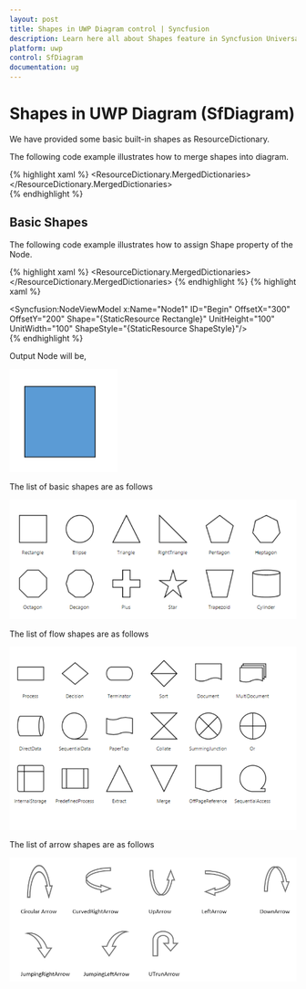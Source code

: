 ```yaml
---
layout: post
title: Shapes in UWP Diagram control | Syncfusion
description: Learn here all about Shapes feature in Syncfusion Universal Windows Platform (UWP) Diagram (SfDiagram) control and more.
platform: uwp
control: SfDiagram
documentation: ug
---
```


# Shapes in UWP Diagram (SfDiagram)

We have provided some basic built-in shapes as ResourceDictionary.

The following code example illustrates how to merge shapes into diagram.

{% highlight xaml %}
            <ResourceDictionary.MergedDictionaries>
                <ResourceDictionary Source="ms-appx:///Syncfusion.SfDiagram.UWP/Resources/BasicShapes.xaml"/>
            </ResourceDictionary.MergedDictionaries>  
{% endhighlight %}


## Basic Shapes

The following code example illustrates how to assign Shape property of the Node.

{% highlight xaml %}
<ResourceDictionary.MergedDictionaries>
                <ResourceDictionary Source="ms-appx:///Syncfusion.SfDiagram.UWP/Resources/BasicShapes.xaml"/>
            </ResourceDictionary.MergedDictionaries>
            <!--Style for Shape of the Node-->
            <Style TargetType="Path" x:Key="ShapeStyle">
                <Setter Property="Fill" Value="#FF5B9BD5"/>
                <Setter Property="Stretch" Value="Fill"/>
                <Setter Property="Stroke" Value="Black"/>
            </Style>
{% endhighlight %}
{% highlight xaml %}
<!--Add Node with basic shape-->
<Syncfusion:NodeViewModel x:Name="Node1" ID="Begin" OffsetX="300" OffsetY="200" Shape="{StaticResource Rectangle}" UnitHeight="100" UnitWidth="100" ShapeStyle="{StaticResource ShapeStyle}"/>   
{% endhighlight %}

Output Node will be,

 ![UWP SfDiagram Shapes Image1](shapes_images/shapes_image1.png)
  
 The list of basic shapes are as follows
 
 ![UWP SfDiagram Shapes Image2](shapes_images/shapes_image2.png)
 
The list of flow shapes are as follows

![UWP SfDiagram Shapes Image4](shapes_images/shapes_image4.png)
 
The list of arrow shapes are as follows

![UWP SfDiagram Shapes Image5](shapes_images/shapes_image5.png)





 
 











